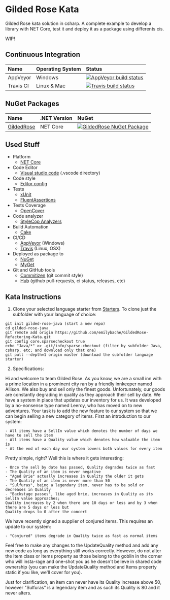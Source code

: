 Gilded Rose Kata
=========================

Gilded Rose kata solution in csharp. A complete example to develop a library with NET Core, test it and deploy it as a package using differents cis.

WIP!

## Continuous Integration

| Name      | Operating System | Status |
| :---      | :---             | :---   |
| AppVeyor  | Windows          | [![AppVeyor build status](https://ci.appveyor.com/api/projects/status/aknwu9sil3dv3im0?svg=true)](https://ci.appveyor.com/project/jrgcubano/gildedrose) |
| Travis CI | Linux & Mac      | [![Travis build status](https://img.shields.io/travis/jrgcubano/GildedRose.svg?label=travis)](https://travis-ci.org/jrgcubano/GildedRose) |

## NuGet Packages

| Name | .NET Version | NuGet |
| :--- | :--- | :---  |
| [GildedRose](https://www.nuget.org/packages/GildedRose/) | NET Core | [![GildedRose NuGet Package](https://img.shields.io/nuget/v/GildedRose.svg)](https://www.nuget.org/packages/GildedRose/)

## Used Stuff

* Platform
   * [NET Core](https://github.com/dotnet/core)
* Code Editor
   * [Visual studio code](https://code.visualstudio.com/) (.vscode directory)
* Code style
   * [Editor config](http://editorconfig.org/)   
* Tests
   * [xUnit](https://github.com/xunit/xunit)
   * [FluentAssertions](https://github.com/fluentassertions/fluentassertions)
* Tests Coverage
   * [OpenCover](https://github.com/OpenCover/opencover)
* Code analyzer
   * [StyleCop Analyzers](https://github.com/DotNetAnalyzers/StyleCopAnalyzers)
* Build Automation
   * [Cake](https://github.com/cake-build/cake)
* CI/CD
   * [AppVeyor](https://www.appveyor.com/) (Windows) 
   * [Travis](travis-ci.org) (Linux, OSX)
* Deployed as package to
   * [NuGet](https://www.nuget.org/)
   * [MyGet](http://www.myget.org/)
* Git and GitHub tools
   * [Commitizen](https://github.com/commitizen/cz-cli) (git commit style)
   * [Hub](https://github.com/github/hub) (github pull-requests, ci status, releases, etc)

## Kata Instructions
1. Clone your selected language starter from [Starters](https://github.com/emilybache/GildedRose-Refactoring-Kata). To clone just the subfolder with your language of choice: 
```
git init gilded-rose-java (start a new repo)
cd gilded-rose-java
git remote add origin https://github.com/emilybache/GildedRose-Refactoring-Kata.git
git config core.sparsecheckout true
echo "Java/*" >> .git/info/sparse-checkout (filter by subfolder Java, csharp, etc; and download only that one)
git pull --depth=1 origin master (download the subfolder language starter)
```
2. Specifications:

Hi and welcome to team Gilded Rose. As you know, we are a small inn with a prime location in a
prominent city ran by a friendly innkeeper named Allison. We also buy and sell only the finest goods.
Unfortunately, our goods are constantly degrading in quality as they approach their sell by date. We
have a system in place that updates our inventory for us. It was developed by a no-nonsense type named
Leeroy, who has moved on to new adventures. Your task is to add the new feature to our system so that
we can begin selling a new category of items. First an introduction to our system:

	- All items have a SellIn value which denotes the number of days we have to sell the item
	- All items have a Quality value which denotes how valuable the item is
	- At the end of each day our system lowers both values for every item

Pretty simple, right? Well this is where it gets interesting:

	- Once the sell by date has passed, Quality degrades twice as fast
	- The Quality of an item is never negative
	- "Aged Brie" actually increases in Quality the older it gets
	- The Quality of an item is never more than 50
	- "Sulfuras", being a legendary item, never has to be sold or decreases in Quality
	- "Backstage passes", like aged brie, increases in Quality as its SellIn value approaches;
	Quality increases by 2 when there are 10 days or less and by 3 when there are 5 days or less but
	Quality drops to 0 after the concert

We have recently signed a supplier of conjured items. This requires an update to our system:

	- "Conjured" items degrade in Quality twice as fast as normal items

Feel free to make any changes to the UpdateQuality method and add any new code as long as everything
still works correctly. However, do not alter the Item class or Items property as those belong to the
goblin in the corner who will insta-rage and one-shot you as he doesn't believe in shared code
ownership (you can make the UpdateQuality method and Items property static if you like, we'll cover
for you).

Just for clarification, an item can never have its Quality increase above 50, however "Sulfuras" is a
legendary item and as such its Quality is 80 and it never alters.
